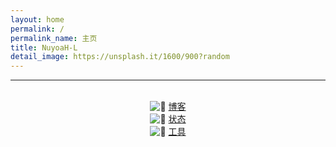 ```yaml
---
layout: home
permalink: /
permalink_name: 主页
title: NuyoaH-L
detail_image: https://unsplash.it/1600/900?random
---
```

<center>
 <div id="hitokoto"><script>hitokoto()</script></div>
</center>
<hr>
<div id="player"  class="aplayer"></div>
<script type="text/javascript">
const ap = new APlayer({
    container: document.getElementById('player'),
    fixed: false,
    autoplay: true,
    audio: [{
	name: 'Eye Water'
        artist: 'itsuwari',
        url: 'https://music.163.com/song/media/outer/url?id=1351784375.mp3',
        cover: 'https://p1.music.126.net/XSOnbQelZb4qtcdhTKPafQ==/109951163924980512.jpg?imageView&thumbnail=360y360&quality=75&tostatic=0',
    }
	]
});
ap.init();
</script>
<br>
<center>
<div class="link-chip">
 <img alt="🌚" src="https://q1.qlogo.cn/g?b=qq&nk=1634297622&s=640" class="link-chip-icon">
 <a title="🌚" target="_blank" class="link-chip-title" href="https://blog.nuyoah-l.ga/">博客</a>
</div>
<div class="link-chip">
 <img alt="🌚" src="https://status.nuyoah-l.ga/favicon.ico" class="link-chip-icon">
 <a title="🌚" target="_blank" class="link-chip-title" href="https://status.nuyoah-l.ga/">状态</a>
</div>
<div class="link-chip">
 <img alt="🌚" src="https://tools.nuyoah-l.ga/favicon.ico" class="link-chip-icon">
 <a title="🌚" target="_blank" class="link-chip-title" href="https://tools.nuyoah-l.ga/">工具</a>
</div>
</center>
